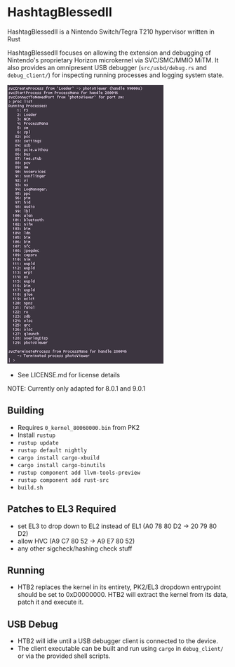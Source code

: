 # HashtagBlessedII

HashtagBlessedII is a Nintendo Switch/Tegra T210 hypervisor written in Rust

HashtagBlessedII focuses on allowing the extension and debugging of Nintendo's proprietary Horizon microkernel via SVC/SMC/MMIO MiTM. It also provides an omnipresent USB debugger (`src/usbd/debug.rs` and `debug_client/`) for inspecting running processes and logging system state.

![Client debugger screenshot](media/debugger.png)

* See LICENSE.md for license details

NOTE: Currently only adapted for 8.0.1 and 9.0.1

## Building
* Requires `0_kernel_80060000.bin` from PK2
* Install `rustup`
* `rustup update`
* `rustup default nightly`
* `cargo install cargo-xbuild`
* `cargo install cargo-binutils`
* `rustup component add llvm-tools-preview`
* `rustup component add rust-src`
* `build.sh`

## Patches to EL3 Required
* set EL3 to drop down to EL2 instead of EL1 (A0 78 80 D2 -> 20 79 80 D2)
* allow HVC (A9 C7 80 52 -> A9 E7 80 52)
* any other sigcheck/hashing check stuff

## Running
* HTB2 replaces the kernel in its entirety, PK2/EL3 dropdown entrypoint should be set to 0xD0000000. HTB2 will extract the kernel from its data, patch it and execute it.

## USB Debug
* HTB2 will idle until a USB debugger client is connected to the device.
* The client executable can be built and run using `cargo` in `debug_client/` or via the provided shell scripts.

